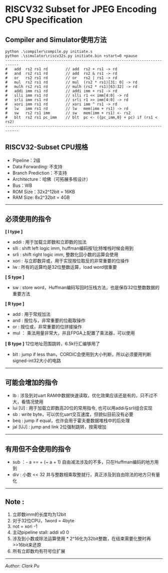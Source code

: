 
# RISCV32 Subset for JPEG Encoding CPU Specification

## Compiler and Simulator使用方法

    python .\compiler\compile.py initiate.s 
    python .\simulator\riscv32s.py initiate.bin +start=0 +pause
    ----------------------------------------------------------------------------
    #   add  rs2 rs1 rd        // add  rs2 + rs1 -> rd
    #   and  rs2 rs1 rd        // add  rs2 & rs1 -> rd
    #   or   rs2 rs1 rd        // or   rs2 | rs1 -> rd
    #   mul  rs2 rs1 rd        // mul  (rs2 * rs1)[31: 0] -> rd 
    #   mulh rs2 rs1 rd        // mulh (rs2 * rs1)[63:32] -> rd 
    #   addi imm rs1 rd        // addi imm + rs1 -> rd
    #   slli imm rs1 rd        // slli r1 << imm[4:0] -> rd
    #   srli imm rs1 rd        // srli r1 >> imm[4:0] -> rd
    #   xori imm rs1 rd        // xori imm ^ rs1 -> rd
    #   lw   imm rs1 rd        // lw   mem(imm + rs1) -> rd
    #   sw   rs2 rs1 imm       // sw   mem(imm + rs1) <- rs2
    #   blt  rs2 rs1 pc_imm    // blt  pc <- ({pc_imm,0} + pc) if (rs1 < rs2)
    ----------------------------------------------------------------------------

## RISCV32-Subset CPU规格
- Pipeline：2级
- Data Forwarding: 不支持
- Branch Prediction：不支持
- Architecture：哈佛（可拓展多核设计）
- Bus：WB
- ROM Size：32x2^12bit = 16KB
- RAM Size:  8x2^32bit =  4GB
---

## 必须使用的指令
**[ I type ]**
- addi   :  用于加载立即数和立即数的加法
- slli   :  shift left logic imm, huffman编码按1比特堆栈时候会用到
- srli   :  shift right logic imm, 整数化回小数的运算会使用
- xori   :  与立即数异或，用于实现按位取反的非常重要的位操作
- lw     :  所有的运算均是32位整数运算，load word很重要

**[ S type ]**
- sw     :  store word，Huffman编码写回时压栈方法，也是保存32位整数数据的重要方法

**[ R type ]**
- add    :  用于常规加法
- and    :  按位与，非常重要的位截取操作
- or     :  按位或，非常重要的位拼接操作
- mul    ： 乘法用量非常大，并且FPGA上配置了乘法器，可以使用

**[ B type ]** 12位地址范围跳转，6.5k行汇编够用了
- blt    :  jump if less than，CORDIC会使用到大小判断，所以必须要用判断signed-int32大小的电路

---

## 可能会增加的指令
- lb       : 涉及到对uart RAM中数据快速读取，优化效果应该还是有的，只不过不大，看情况使用
- lui [U]  : 用于加载立即数高20位的常用指令, 也可以用addi与srli组合实现
- sb       : write byte，可以优化uart交互速度，但貌似目前没有必要
- beq      : jump if equal，也许会用于霍夫曼数据堆栈中的后处理
- jal [UJ] : jump and link 2位强制跳转，按需增加

---

## 有用但不会使用的指令
- sub ：- a == + (~ a + 1) 自由减法涉及的不多，只在Huffman编码的地方用到
- div : 小数 << 32 并与整数相乘取整就行，真正涉及到自由除法的地方只有量化

---

## Note :
1. 立即数imm的长度均为12bit
2. 对于32位CPU，1word = 4byte
3. not = xori -1
4. 主动pipeline stall: addi x0 0
5. 涉及到小数或除法运算使用 * 2^16化为32bit整数，在结束需要化整时再>>16bit来还原
6. 所有立即数均有符号位扩展

---

*Author: Clark Pu*